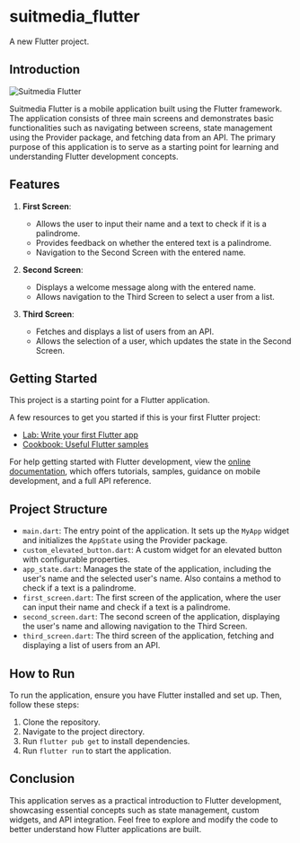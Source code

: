 # suitmedia_flutter

A new Flutter project.

## Introduction

![Suitmedia Flutter](https://drive.google.com/uc?export=view&id=11aE-f6toC626Mny1gjd1AcJdOHBaaQUk)

Suitmedia Flutter is a mobile application built using the Flutter framework. The application consists of three main screens and demonstrates basic functionalities such as navigating between screens, state management using the Provider package, and fetching data from an API. The primary purpose of this application is to serve as a starting point for learning and understanding Flutter development concepts.

## Features

1. **First Screen**: 
   - Allows the user to input their name and a text to check if it is a palindrome.
   - Provides feedback on whether the entered text is a palindrome.
   - Navigation to the Second Screen with the entered name.

2. **Second Screen**:
   - Displays a welcome message along with the entered name.
   - Allows navigation to the Third Screen to select a user from a list.

3. **Third Screen**:
   - Fetches and displays a list of users from an API.
   - Allows the selection of a user, which updates the state in the Second Screen.

## Getting Started

This project is a starting point for a Flutter application.

A few resources to get you started if this is your first Flutter project:

- [Lab: Write your first Flutter app](https://docs.flutter.dev/get-started/codelab)
- [Cookbook: Useful Flutter samples](https://docs.flutter.dev/cookbook)

For help getting started with Flutter development, view the
[online documentation](https://docs.flutter.dev/), which offers tutorials,
samples, guidance on mobile development, and a full API reference.

## Project Structure

- `main.dart`: The entry point of the application. It sets up the `MyApp` widget and initializes the `AppState` using the Provider package.
- `custom_elevated_button.dart`: A custom widget for an elevated button with configurable properties.
- `app_state.dart`: Manages the state of the application, including the user's name and the selected user's name. Also contains a method to check if a text is a palindrome.
- `first_screen.dart`: The first screen of the application, where the user can input their name and check if a text is a palindrome.
- `second_screen.dart`: The second screen of the application, displaying the user's name and allowing navigation to the Third Screen.
- `third_screen.dart`: The third screen of the application, fetching and displaying a list of users from an API.

## How to Run

To run the application, ensure you have Flutter installed and set up. Then, follow these steps:

1. Clone the repository.
2. Navigate to the project directory.
3. Run `flutter pub get` to install dependencies.
4. Run `flutter run` to start the application.

## Conclusion

This application serves as a practical introduction to Flutter development, showcasing essential concepts such as state management, custom widgets, and API integration. Feel free to explore and modify the code to better understand how Flutter applications are built.
